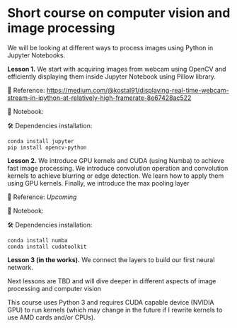 # Short course on computer vision and image processing

We will be looking at different ways to process images using Python in Jupyter Notebooks.

**Lesson 1.** We start with acquiring images from webcam using OpenCV and efficiently displaying them inside Jupyter Notebook using Pillow library.

🔗 Reference:
https://medium.com/@kostal91/displaying-real-time-webcam-stream-in-ipython-at-relatively-high-framerate-8e67428ac522

📓 Notebook:

🛠 Dependencies installation:
```
conda install jupyter
pip install opencv-python
```

**Lesson 2.** We introduce GPU kernels and CUDA (using Numba) to achieve fast image processing. We introduce convolution operation and convolution kernels to achieve blurring or edge detection. We learn how to apply them using GPU kernels. Finally, we introduce the max pooling layer

🔗 Reference: *Upcoming*

📓 Notebook:

🛠 Dependencies installation:
```
conda install numba
conda install cudatoolkit
```

**Lesson 3 (in the works).** We connect the layers to build our first neural network.

Next lessons are TBD and will dive deeper in different aspects of image processing and computer vision

This course uses Python 3 and requires CUDA capable device (NVIDIA GPU) to run kernels (which may change in the future if I rewrite kernels to use AMD cards and/or CPUs).
